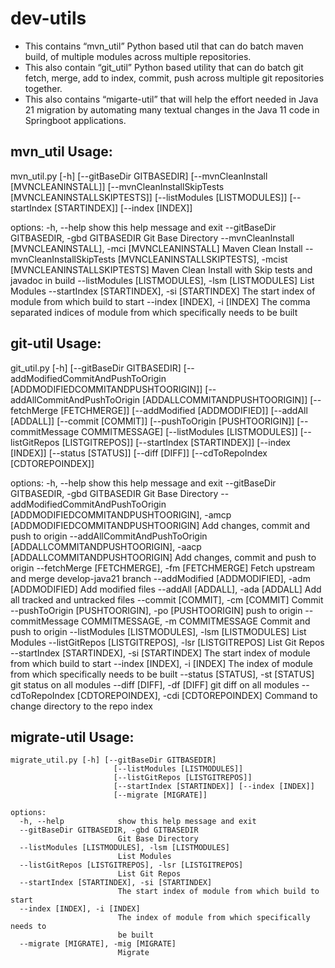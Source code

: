 # dev-utils
* This contains “mvn_util” Python based util that can do batch maven build, of multiple modules across multiple repositories. 
* This also contain “git_util” Python based utility that can do batch git fetch, merge, add to index, commit, push across multiple git repositories together.  
* This also contains “migarte-util” that will help the effort needed in Java 21 migration by automating many textual changes in the Java 11 code in Springboot applications.

## mvn_util Usage:
mvn_util.py [-h] [--gitBaseDir GITBASEDIR]
                   [--mvnCleanInstall [MVNCLEANINSTALL]]
                   [--mvnCleanInstallSkipTests [MVNCLEANINSTALLSKIPTESTS]]
                   [--listModules [LISTMODULES]] [--startIndex [STARTINDEX]]
                   [--index [INDEX]]

options:
  -h, --help            show this help message and exit
  --gitBaseDir GITBASEDIR, -gbd GITBASEDIR
                        Git Base Directory
  --mvnCleanInstall [MVNCLEANINSTALL], -mci [MVNCLEANINSTALL]
                        Maven Clean Install
  --mvnCleanInstallSkipTests [MVNCLEANINSTALLSKIPTESTS], -mcist [MVNCLEANINSTALLSKIPTESTS]
                        Maven Clean Install with Skip tests and javadoc in
                        build
  --listModules [LISTMODULES], -lsm [LISTMODULES]
                        List Modules
  --startIndex [STARTINDEX], -si [STARTINDEX]
                        The start index of module from which build to start
  --index [INDEX], -i [INDEX]
                        The comma separated indices of module from which
                        specifically needs to be built

## git-util Usage:
git_util.py [-h] [--gitBaseDir GITBASEDIR]
                   [--addModifiedCommitAndPushToOrigin [ADDMODIFIEDCOMMITANDPUSHTOORIGIN]]
                   [--addAllCommitAndPushToOrigin [ADDALLCOMMITANDPUSHTOORIGIN]]
                   [--fetchMerge [FETCHMERGE]] [--addModified [ADDMODIFIED]]
                   [--addAll [ADDALL]] [--commit [COMMIT]]
                   [--pushToOrigin [PUSHTOORIGIN]]
                   [--commitMessage COMMITMESSAGE]
                   [--listModules [LISTMODULES]]
                   [--listGitRepos [LISTGITREPOS]] [--startIndex [STARTINDEX]]
                   [--index [INDEX]] [--status [STATUS]] [--diff [DIFF]]
                   [--cdToRepoIndex [CDTOREPOINDEX]]

options:
  -h, --help            show this help message and exit
  --gitBaseDir GITBASEDIR, -gbd GITBASEDIR
                        Git Base Directory
  --addModifiedCommitAndPushToOrigin [ADDMODIFIEDCOMMITANDPUSHTOORIGIN], -amcp [ADDMODIFIEDCOMMITANDPUSHTOORIGIN]
                        Add changes, commit and push to origin
  --addAllCommitAndPushToOrigin [ADDALLCOMMITANDPUSHTOORIGIN], -aacp [ADDALLCOMMITANDPUSHTOORIGIN]
                        Add changes, commit and push to origin
  --fetchMerge [FETCHMERGE], -fm [FETCHMERGE]
                        Fetch upstream and merge develop-java21 branch
  --addModified [ADDMODIFIED], -adm [ADDMODIFIED]
                        Add modified files
  --addAll [ADDALL], -ada [ADDALL]
                        Add all tracked and untracked files
  --commit [COMMIT], -cm [COMMIT]
                        Commit
  --pushToOrigin [PUSHTOORIGIN], -po [PUSHTOORIGIN]
                        push to origin
  --commitMessage COMMITMESSAGE, -m COMMITMESSAGE
                        Commit and push to origin
  --listModules [LISTMODULES], -lsm [LISTMODULES]
                        List Modules
  --listGitRepos [LISTGITREPOS], -lsr [LISTGITREPOS]
                        List Git Repos
  --startIndex [STARTINDEX], -si [STARTINDEX]
                        The start index of module from which build to start
  --index [INDEX], -i [INDEX]
                        The index of module from which specifically needs to
                        be built
  --status [STATUS], -st [STATUS]
                        git status on all modules
  --diff [DIFF], -df [DIFF]
                        git diff on all modules
  --cdToRepoIndex [CDTOREPOINDEX], -cdi [CDTOREPOINDEX]
                        Command to change directory to the repo index

## migrate-util Usage:
````
migrate_util.py [-h] [--gitBaseDir GITBASEDIR]
                       [--listModules [LISTMODULES]]
                       [--listGitRepos [LISTGITREPOS]]
                       [--startIndex [STARTINDEX]] [--index [INDEX]]
                       [--migrate [MIGRATE]]

options:
  -h, --help            show this help message and exit
  --gitBaseDir GITBASEDIR, -gbd GITBASEDIR
                        Git Base Directory
  --listModules [LISTMODULES], -lsm [LISTMODULES]
                        List Modules
  --listGitRepos [LISTGITREPOS], -lsr [LISTGITREPOS]
                        List Git Repos
  --startIndex [STARTINDEX], -si [STARTINDEX]
                        The start index of module from which build to start
  --index [INDEX], -i [INDEX]
                        The index of module from which specifically needs to
                        be built
  --migrate [MIGRATE], -mig [MIGRATE]
                        Migrate

````
